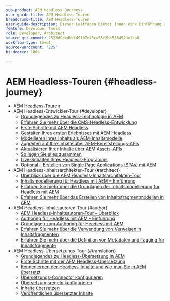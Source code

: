 ```yaml
---
sub-product: AEM Headless Journeys
user-guide-title: AEM Headless-Touren
breadcrumb-title: AEM Headless-Touren
user-guide-description: Dieser Leitfaden bietet Ihnen eine Einführung zu den effektiven und flexiblen Headless-Features von AEM und deren Funktionen und erläutert, wie Sie sie bei Ihrem ersten Projekt nutzen können.
feature: Developer Tools
role: Developer, Architect
source-git-commit: 2523d9dcdbbfd9107e43ca53e2bb586452be1cb8
workflow-type: tm+mt
source-wordcount: '225'
ht-degree: 100%

---
```



# AEM Headless-Touren {#headless-journey}

+ [AEM Headless-Touren](/help/journey-headless/home.md)
+ AEM Headless-Entwickler-Tour {#developer}
   + [Grundlegendes zu Headless-Technologie in AEM](developer/overview.md)
   + [Erfahren Sie mehr über die CMS-Headless-Entwicklung](developer/learn-about.md)
   + [Erste Schritte mit AEM Headless](developer/getting-started.md)
   + [Gestalten Ihres ersten Erlebnisses mit AEM Headless](developer/path-to-first-experience.md)
   + [Modellieren Ihres Inhalts als AEM-Inhaltsmodelle](developer/model-your-content.md)
   + [Zugreifen auf Ihre Inhalte über AEM-Bereitstellungs-APIs](developer/access-your-content.md)
   + [Aktualisieren Ihrer Inhalte über AEM Assets-APIs](developer/update-your-content.md)
   + [So legen Sie alles zusammen](developer/put-it-all-together.md)
   + [Live-Schalten Ihres Headless-Programms](developer/go-live.md)
   + [Optional – Erstellen von Single Page Applications (SPAs) mit AEM](developer/create-spa.md)
+ AEM Headless-Inhaltsarchitekten-Tour {#architect}
   + [Überblick über die AEM Headless-Inhaltsarchitekten-Tour](architect/overview.md)
   + [Inhaltsmodellierung für Headless mit AEM – Einführung](architect/introduction.md)
   + [Erfahren Sie mehr über die Grundlagen der Inhaltsmodellierung für Headless mit AEM](architect/basics.md)
   + [Erfahren Sie mehr über das Erstellen von Inhaltsfragmentmodellen in AEM](architect/model-structure.md)
+ AEM Headless-Inhaltsautoren-Tour {#author}
   + [AEM Headless-Inhaltsautoren-Tour – Überblick](author/overview.md)
   + [Authoring für Headless mit AEM – Einführung](author/introduction.md)
   + [Grundlagen zum Authoring für Headless mit AEM](author/basics.md)
   + [Erfahren Sie mehr über die Verwendung von Verweisen in Inhaltsfragmenten](author/references.md)
   + [Erfahren Sie mehr über die Definition von Metadaten und Tagging für Inhaltsfragmente](author/metadata-tagging.md)
+ AEM Headless-Übersetzungs-Tour {#translation}
   + [Grundlegendes zu Headless-Übersetzung in AEM](translation/overview.md)
   + [Erste Schritte mit der AEM Headless-Übersetzung](translation/getting-started.md)
   + [Kennenlernen der Headless-Inhalte und wie man Sie in AEM übersetzt](translation/learn-about.md)
   + [Übersetzungs-Connector konfigurieren](translation/configure-connector.md)
   + [Übersetzungsregeln konfigurieren](translation/translation-rules.md)
   + [Inhalte übersetzen](translation/translate-content.md)
   + [Veröffentlichen übersetzter Inhalte](translation/publish-content.md)

